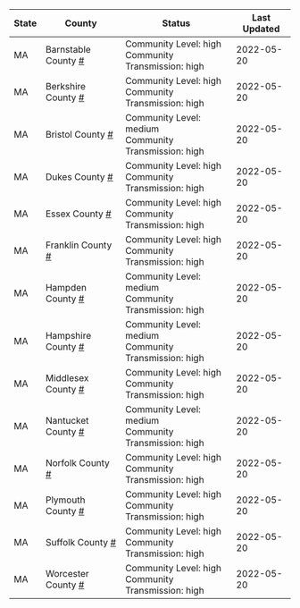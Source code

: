 State | County | Status | Last Updated
--- | --- | --- | --- 
MA | Barnstable County <a href="#barnstable_county">#</a> | <a name="barnstable_county"></a>Community Level: high<br/>Community Transmission: high | 2022-05-20
MA | Berkshire County <a href="#berkshire_county">#</a> | <a name="berkshire_county"></a>Community Level: high<br/>Community Transmission: high | 2022-05-20
MA | Bristol County <a href="#bristol_county">#</a> | <a name="bristol_county"></a>Community Level: medium<br/>Community Transmission: high | 2022-05-20
MA | Dukes County <a href="#dukes_county">#</a> | <a name="dukes_county"></a>Community Level: high<br/>Community Transmission: high | 2022-05-20
MA | Essex County <a href="#essex_county">#</a> | <a name="essex_county"></a>Community Level: high<br/>Community Transmission: high | 2022-05-20
MA | Franklin County <a href="#franklin_county">#</a> | <a name="franklin_county"></a>Community Level: high<br/>Community Transmission: high | 2022-05-20
MA | Hampden County <a href="#hampden_county">#</a> | <a name="hampden_county"></a>Community Level: medium<br/>Community Transmission: high | 2022-05-20
MA | Hampshire County <a href="#hampshire_county">#</a> | <a name="hampshire_county"></a>Community Level: medium<br/>Community Transmission: high | 2022-05-20
MA | Middlesex County <a href="#middlesex_county">#</a> | <a name="middlesex_county"></a>Community Level: high<br/>Community Transmission: high | 2022-05-20
MA | Nantucket County <a href="#nantucket_county">#</a> | <a name="nantucket_county"></a>Community Level: medium<br/>Community Transmission: high | 2022-05-20
MA | Norfolk County <a href="#norfolk_county">#</a> | <a name="norfolk_county"></a>Community Level: high<br/>Community Transmission: high | 2022-05-20
MA | Plymouth County <a href="#plymouth_county">#</a> | <a name="plymouth_county"></a>Community Level: high<br/>Community Transmission: high | 2022-05-20
MA | Suffolk County <a href="#suffolk_county">#</a> | <a name="suffolk_county"></a>Community Level: high<br/>Community Transmission: high | 2022-05-20
MA | Worcester County <a href="#worcester_county">#</a> | <a name="worcester_county"></a>Community Level: high<br/>Community Transmission: high | 2022-05-20
